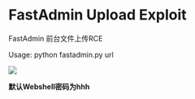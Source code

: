 # FastAdmin Upload Exploit
FastAdmin 前台文件上传RCE

Usage: python fastadmin.py url

![](https://raw.githubusercontent.com/exp1orer/FastAdmin_Upload/main/exp.png)

**默认Webshell密码为hhh**
